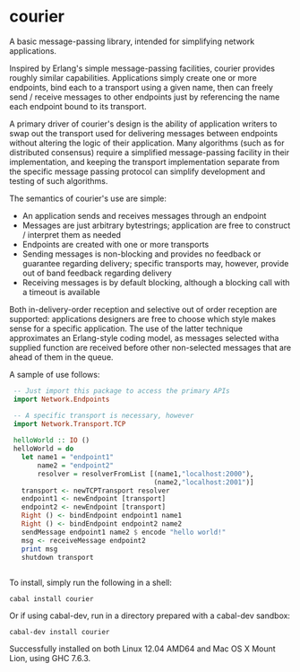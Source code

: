 courier
=======

A basic message-passing library, intended for simplifying network applications.

Inspired by Erlang's simple message-passing facilities, courier provides roughly similar capabilities.  Applications simply 
create one or more endpoints, bind each to a transport using a given name, then can freely send / receive messages to
other endpoints just by referencing the name each endpoint bound to its transport.

A primary driver of courier's design is the ability of application writers to swap out the transport used for
delivering messages between endpoints without altering the logic of their application.  Many algorithms (such as for
distributed consensus) require a simplified message-passing facility in their implementation, and keeping the
transport implementation separate from the specific message passing protocol can simplify development and testing of
such algorithms.

The semantics of courier's use are simple:

 * An application sends and receives messages through an endpoint
 * Messages are just arbitrary bytestrings; application are free to construct / interpret them as needed
 * Endpoints are created with one or more transports
 * Sending messages is non-blocking and provides no feedback or guarantee regarding delivery; specific transports may, 
   however, provide out of band feedback regarding delivery
 * Receiving messages is by default blocking, although a blocking call with a timeout is available

Both in-delivery-order reception and selective out of order reception are supported: applications designers
are free to choose which style makes sense for a specific application.  The use of the latter technique
approximates an Erlang-style coding model, as messages selected witha supplied function are received before
other non-selected messages that are ahead of them in the queue.

A sample of use follows:

```haskell
 -- Just import this package to access the primary APIs
 import Network.Endpoints

 -- A specific transport is necessary, however
 import Network.Transport.TCP
 
 helloWorld :: IO ()
 helloWorld = do
   let name1 = "endpoint1"
       name2 = "endpoint2"
       resolver = resolverFromList [(name1,"localhost:2000"),
                                    (name2,"localhost:2001")]
   transport <- newTCPTransport resolver
   endpoint1 <- newEndpoint [transport]
   endpoint2 <- newEndpoint [transport]
   Right () <- bindEndpoint endpoint1 name1
   Right () <- bindEndpoint endpoint2 name2
   sendMessage endpoint1 name2 $ encode "hello world!"
   msg <- receiveMessage endpoint2
   print msg
   shutdown transport
   
```

To install, simply run the following in a shell:

```
cabal install courier
```

Or if using cabal-dev, run in a directory prepared with a cabal-dev sandbox:

```
cabal-dev install courier
```

Successfully installed on both Linux 12.04 AMD64 and Mac OS X Mount Lion, using GHC 7.6.3.
